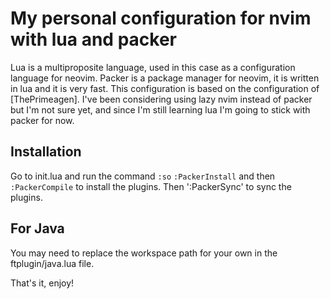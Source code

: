 # My personal configuration for nvim with lua and packer


Lua is a multiproposite language, used in this case as a configuration language for neovim. Packer is a package manager for neovim, it is written in lua and it is very fast. This configuration is based on the configuration of [ThePrimeagen]. I've been considering using lazy nvim instead of packer but I'm not sure yet, and since I'm still learning lua I'm going to stick with packer for now.

## Installation

Go to init.lua and run the command `:so` `:PackerInstall` and then `:PackerCompile` to install the plugins. Then ':PackerSync' to sync the plugins.

## For Java

You may need to replace the workspace path for your own in the ftplugin/java.lua file.


That's it, enjoy!
